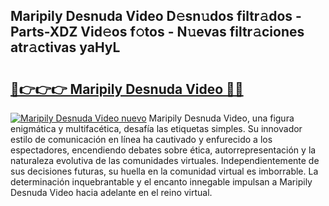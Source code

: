 ## Maripily Desnuda Video D𝚎sn𝚞dos filtr𝚊dos - Parts-XDZ Vid𝚎os f𝚘tos - N𝚞evas filtr𝚊ciones atr𝚊ctivas yaHyL

# <h2><a href="http://mb1gvp4.tromn.icu/?c=Maripily+Desnuda+Video">🔗👉👉👉 Maripily Desnuda Video 🔗🔗</a></h2>

[![Maripily Desnuda Video nuevo](https://i.imgur.com/pEAQMta.gif)](http://mb1gvp4.tromn.icu/?c=Maripily+Desnuda+Video)
Maripily Desnuda Video, una figura enigmática y multifacética, desafía las etiquetas simples. Su innovador estilo de comunicación en línea ha cautivado y enfurecido a los espectadores, encendiendo debates sobre ética, autorrepresentación y la naturaleza evolutiva de las comunidades virtuales. Independientemente de sus decisiones futuras, su huella en la comunidad virtual es imborrable. La determinación inquebrantable y el encanto innegable impulsan a Maripily Desnuda Video hacia adelante en el reino virtual.
